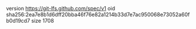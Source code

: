 version https://git-lfs.github.com/spec/v1
oid sha256:2ea7e8b1d6dff20bba46f76e82a1214b33d7e7ac950068e73052a60fb0d19cd7
size 1708
